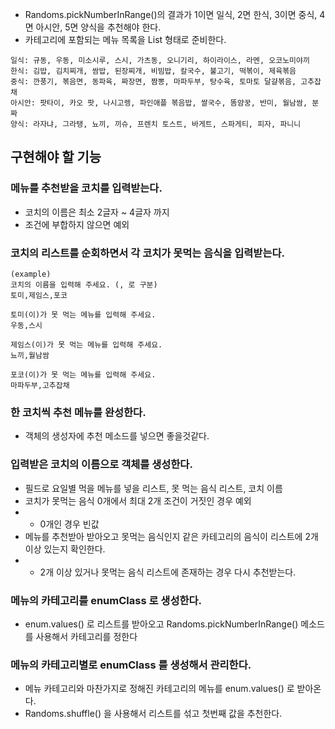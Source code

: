 - Randoms.pickNumberInRange()의 결과가 1이면 일식, 2면 한식, 3이면 중식, 4면 아시안, 5면 양식을 추천해야 한다.
- 카테고리에 포함되는 메뉴 목록을 List<String> 형태로 준비한다.


```
일식: 규동, 우동, 미소시루, 스시, 가츠동, 오니기리, 하이라이스, 라멘, 오코노미야끼
한식: 김밥, 김치찌개, 쌈밥, 된장찌개, 비빔밥, 칼국수, 불고기, 떡볶이, 제육볶음
중식: 깐풍기, 볶음면, 동파육, 짜장면, 짬뽕, 마파두부, 탕수육, 토마토 달걀볶음, 고추잡채
아시안: 팟타이, 카오 팟, 나시고렝, 파인애플 볶음밥, 쌀국수, 똠얌꿍, 반미, 월남쌈, 분짜
양식: 라자냐, 그라탱, 뇨끼, 끼슈, 프렌치 토스트, 바게트, 스파게티, 피자, 파니니
```

## 구현해야 할 기능

### 메뉴를 추천받을 코치를 입력받는다.
- 코치의 이름은 최소 2글자 ~ 4글자 까지
- 조건에 부합하지 않으면 예외

### 코치의 리스트를 순회하면서 각 코치가 못먹는 음식을 입력받는다.
~~~
(example)
코치의 이름을 입력해 주세요. (, 로 구분)
토미,제임스,포코

토미(이)가 못 먹는 메뉴를 입력해 주세요.
우동,스시

제임스(이)가 못 먹는 메뉴를 입력해 주세요.
뇨끼,월남쌈

포코(이)가 못 먹는 메뉴를 입력해 주세요.
마파두부,고추잡채

~~~
### 한 코치씩 추천 메뉴를 완성한다.
- 객체의 생성자에 추천 메소드를 넣으면 좋을것같다.

### 입력받은 코치의 이름으로 객체를 생성한다.
- 필드로 요일별 먹을 메뉴를 넣을 리스트, 못 먹는 음식 리스트, 코치 이름
- 코치가 못먹는 음식 0개에서 최대 2개 조건이 거짓인 경우 예외
- - 0개인 경우 빈값
- 메뉴를 추천받아 받아오고 못먹는 음식인지 같은 카테고리의 음식이 리스트에 2개 이상 있는지 확인한다.
- - 2개 이상 있거나 못먹는 음식 리스트에 존재하는 경우 다시 추천받는다.
### 메뉴의 카테고리를 enumClass 로 생성한다.
- enum.values() 로 리스트를 받아오고 Randoms.pickNumberInRange() 메소드를 사용해서 카테고리를 정한다
### 메뉴의 카테고리별로 enumClass 를 생성해서 관리한다.
- 메뉴 카테고리와 마찬가지로 정해진 카테고리의 메뉴를 enum.values() 로 받아온다.
- Randoms.shuffle() 을 사용해서 리스트를 섞고 첫번째 값을 추천한다.


